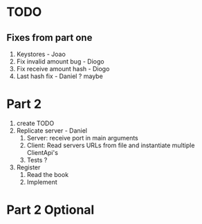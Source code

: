 # TODO

## Fixes from part one
1. Keystores - Joao
1. Fix invalid amount bug - Diogo
1. Fix receive amount hash - Diogo
1. Last hash fix - Daniel ? maybe

# Part 2
1. create TODO
1. Replicate server - Daniel
    1. Server: receive port in main arguments
    1. Client: Read servers URLs from file and instantiate multiple ClientApi's
    1. Tests ?
2. Register 
    1. Read the book
    1. Implement

# Part 2 Optional